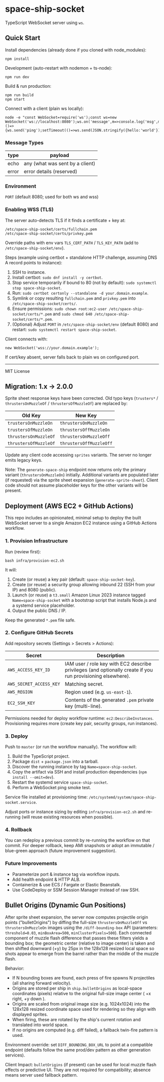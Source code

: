 # space-ship-socket

TypeScript WebSocket server using `ws`.

## Quick Start

Install dependencies (already done if you cloned with node_modules):

```
npm install
```

Development (auto-restart with nodemon + ts-node):

```
npm run dev
```

Build & run production:

```
npm run build
npm start
```

Connect with a client (plain ws locally):

```
node -e "const WebSocket=require('ws');const ws=new WebSocket('ws://localhost:8080');ws.on('message',m=>console.log('msg',m.toString()));ws.on('open',()=>{ws.send('ping');setTimeout(()=>ws.send(JSON.stringify({hello:'world'})),500)});"
```

### Message Types

| type  | payload                         |
| ----- | ------------------------------- |
| echo  | any (what was sent by a client) |
| error | error details (reserved)        |

### Environment

`PORT` (default 8080; used for both ws and wss)

### Enabling WSS (TLS)

The server auto-detects TLS if it finds a certificate + key at:

```
/etc/space-ship-socket/certs/fullchain.pem
/etc/space-ship-socket/certs/privkey.pem
```

Override paths with env vars `TLS_CERT_PATH` / `TLS_KEY_PATH` (add to `/etc/space-ship-socket/env`).

Steps (example using certbot + standalone HTTP challenge, assuming DNS A record points to instance):

1. SSH to instance.
2. Install certbot: `sudo dnf install -y certbot`.
3. Stop service temporarily if bound to 80 (not by default): `sudo systemctl stop space-ship-socket`.
4. Run: `sudo certbot certonly --standalone -d your.domain.example`.
5. Symlink or copy resulting `fullchain.pem` and `privkey.pem` into `/etc/space-ship-socket/certs/`.
6. Ensure permissions: `sudo chown root:ec2-user /etc/space-ship-socket/certs/*.pem` and `sudo chmod 640 /etc/space-ship-socket/certs/*.pem`.
7. (Optional) Adjust `PORT` in `/etc/space-ship-socket/env` (default 8080) and restart: `sudo systemctl restart space-ship-socket`.

Client connects with:

```
new WebSocket('wss://your.domain.example');
```

If cert/key absent, server falls back to plain ws on configured port.

---

MIT License

## Migration: 1.x -> 2.0.0

Sprite sheet response keys have been corrected. Old typo keys (`trusters*` / `thrustersOnMuzzleOf` / `thrustersOfMuzzleOf`) are replaced by:

| Old Key               | New Key                 |
| --------------------- | ----------------------- |
| `trustersOnMuzzleOn`  | `thrustersOnMuzzleOn`   |
| `trustersOfMuzzleOn`  | `thrustersOffMuzzleOn`  |
| `thrustersOnMuzzleOf` | `thrustersOnMuzzleOff`  |
| `thrustersOfMuzzleOf` | `thrustersOffMuzzleOff` |

Update any client code accessing `sprites` variants. The server no longer emits legacy keys.

Note: The `generate-space-ship` endpoint now returns only the primary variant (`thrustersOnMuzzleOn`) initially. Additional variants are populated later (if requested) via the sprite sheet expansion (`generate-sprite-sheet`). Client code should not assume placeholder keys for the other variants will be present.

## Deployment (AWS EC2 + GitHub Actions)

This repo includes an opinionated, minimal setup to deploy the built WebSocket server to a single Amazon EC2 instance using a GitHub Actions workflow.

### 1. Provision Infrastructure

Run (review first):

```
bash infra/provision-ec2.sh
```

It will:

1. Create (or reuse) a key pair (default: `space-ship-socket-key`).
2. Create (or reuse) a security group allowing inbound 22 (SSH from your IP) and 8080 (public).
3. Launch (or reuse) a `t3.small` Amazon Linux 2023 instance tagged `Name=space-ship-socket` with a bootstrap script that installs Node.js and a systemd service placeholder.
4. Output the public DNS / IP.

Keep the generated `*.pem` file safe.

### 2. Configure GitHub Secrets

Add repository secrets (Settings > Secrets > Actions):

| Secret                  | Description                                                                                                 |
| ----------------------- | ----------------------------------------------------------------------------------------------------------- |
| `AWS_ACCESS_KEY_ID`     | IAM user / role key with EC2 describe privileges (and optionally create if you run provisioning elsewhere). |
| `AWS_SECRET_ACCESS_KEY` | Matching secret.                                                                                            |
| `AWS_REGION`            | Region used (e.g. `us-east-1`).                                                                             |
| `EC2_SSH_KEY`           | Contents of the generated `.pem` private key (multi-line).                                                  |

Permissions needed for deploy workflow runtime: `ec2:DescribeInstances`. Provisioning requires more (create key pair, security groups, run instances).

### 3. Deploy

Push to `master` (or run the workflow manually). The workflow will:

1. Build the TypeScript project.
2. Package `dist` + `package.json` into a tarball.
3. Discover the running instance by tag `Name=space-ship-socket`.
4. Copy the artifact via SSH and install production dependencies (`npm install --omit=dev`).
5. Restart the systemd service `space-ship-socket`.
6. Perform a WebSocket ping smoke test.

Service file installed at provisioning time: `/etc/systemd/system/space-ship-socket.service`.

Adjust ports or instance sizing by editing `infra/provision-ec2.sh` and re-running (will reuse existing resources when possible).

### 4. Rollback

You can redeploy a previous commit by re-running the workflow on that commit. For deeper rollback, keep AMI snapshots or adopt an immutable / blue-green approach (future improvement suggestion).

### Future Improvements

- Parameterize port & instance tag via workflow inputs.
- Add health endpoint & HTTP ALB.
- Containerize & use ECS / Fargate or Elastic Beanstalk.
- Use CodeDeploy or SSM Session Manager instead of raw SSH.

## Bullet Origins (Dynamic Gun Positions)

After sprite sheet expansion, the server now computes projectile origin points ("bulletOrigins") by diffing the full-size `thrustersOnMuzzleOff` vs `thrustersOnMuzzleOn` images using the `/diff-bounding-box` API (parameters: `threshold=0.03`, `minBoxArea=500`, `minClusterPixels=500`). Each connected component of muzzle flash difference that passes these filters yields a bounding box; the geometric center (relative to image center) is taken and then shifted downward (+y) by 25px in the 128x128 resized local space so shots appear to emerge from the barrel rather than the middle of the muzzle flash.

Behavior:

- If N bounding boxes are found, each press of fire spawns N projectiles (all sharing forward velocity).
- Origins are stored per ship in `ship.bulletOrigins` as local-space coordinates (pixels) relative to the original full-size image center ( +x right, +y down ).
- Origins are scaled from original image size (e.g. 1024x1024) into the 128x128 resized coordinate space used for rendering so they align with displayed sprites.
- When firing, these are rotated by the ship's current rotation and translated into world space.
- If no origins are computed (e.g. diff failed), a fallback twin-fire pattern is used.

Environment override: set `DIFF_BOUNDING_BOX_URL` to point at a compatible endpoint (defaults follow the same prod/dev pattern as other generation services).

Client Impact: `bulletOrigins` (if present) can be used for local muzzle flash effects or predictive UI. They are not required for compatibility; absence means server used fallback pattern.
